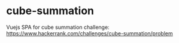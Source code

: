 # cube-summation
Vuejs SPA for cube summation challenge: https://www.hackerrank.com/challenges/cube-summation/problem
